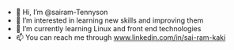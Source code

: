 - 👋 Hi, I’m @sairam-Tennyson
- 👀 I’m interested in learning new skills and improving them
- 🌱 I’m currently learning Linux and front end technologies
- 📫 You can reach me through www.linkedin.com/in/sai-ram-kaki
<!---
sairam-Tennyson/sairam-Tennyson is a ✨ special ✨ repository because its `README.md` (this file) appears on your GitHub profile.
You can click the Preview link to take a look at your changes.
--->
